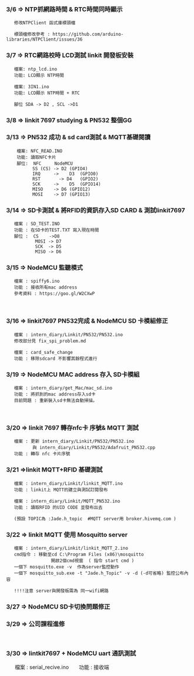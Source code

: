 
### 3/6 => NTP抓網路時間 & RTC時間同時顯示
       修改NTPClient 函式庫標頭檔

       標頭檔修改參考 : https://github.com/arduino-libraries/NTPClient/issues/36

### 3/7 => RTC網路校時 LCD測試 linkit 開發板安裝

       檔案: ntp_lcd.ino
       功能: LCD顯示 NTP時間
       
       檔案: 3IN1.ino
       功能: LCD顯示 NTP時間 + RTC
       
       腳位 SDA -> D2 , SCL ->D1

### 3/8 => linkit 7697 studying & PN532 整個GG 

### 3/13 => PN532 成功 & sd card測試 & MQTT基礎閱讀
                   
        檔案: NFC_READ.INO
        功能: 讀取NFC卡片
        腳位:  NFC	 NodeMCU
              SS (CS) -> D2	(GPIO4) 
              IRQ     ->	D3	(GPIO0)
              RST	    -> D4	(GPIO2) 
              SCK     ->	D5	(GPIO14)
              MISO    -> D6	(GPIO12)
              MOSI    -> D7	(GPIO13)
              

### 3/14 => SD卡測試 & 將RFID的資訊存入SD CARD & 測試linkit7697

       檔案 : SD_TEST.INO
       功能 : 在SD卡的TEST.TXT 寫入現在時間
       腳位 :  CS    ->D8
               MOSI -> D7
               SCK  -> D5
               MISO -> D6
       
### 3/15 => NodeMCU 監聽模式

       檔案 : spiffy6.ino
       功能 : 接收所有mac address
       參考資料 : https://goo.gl/W2CXwP
        
### 3/16 => linkit7697 PN532完成 & NodeMCU SD 卡模組修正
       
       檔案 : intern_diary/Linkit/PN532/PN532.ino
       修改部分見 fix_spi_problem.md
       
       檔案 : card_safe_change
       功能 : 移除sdcard 不影響其餘程式進行
       

### 3/19 => NodeMCU MAC address 存入 SD卡模組

       檔案 : intern_diary/get_Mac/mac_sd.ino
       功能 : 將抓到的mac address存入sd卡
       目前問題 : 重新裝入sd卡無法自動掃描。
       

### 3/20 => linkit 7697 轉存nfc卡 序號& MQTT 測試
       檔案 : 更新 intern_diary/Linkit/PN532/PN532.ino
              與 intern_diary/Linkit/PN532/Adafruit_PN532.cpp       
       功能 : 轉存 nfc 卡片序號
              
### 3/21 =>linkit MQTT+RFID 基礎測試
       檔案 : intern_diary/Linkit/linkit_MQTT.ino
       功能 : linkit上 MQTT的建立與測試訂閱發布
       
       檔案 : intern_diary/Linkit/MQTT_PN532.ino
       功能 : 讀取RFID 的UID CODE 並發布出去 
       
       (預設 TOPIC為 :Jade.h_topic  #MQTT server用 broker.hivemq.com )

### 3/22 => linkit MQTT 使用 Mosquitto server 
       檔案 : intern_diary/Linkit/linkit_MQTT_2.ino
       cmd指令 : 移動至cd C:\Program Files (x86)\mosquitto
                     開啟2個cmd視窗  ( 指令 start cmd )
       一個下 mosquitto.exe -v  作為server監控動作
       一個下 mosquitto_sub.exe -t "Jade.h_Topic" -v -d (-d可省略) 監控公布內容
       
       !!!!注意 server與開發板需為 同一wifi網路


### 3/27 => NodeMCU SD卡切換問題修正

### 3/29 => 公司課程進修 
       
### 3/30 => lintkit7697 + NodeMCU uart 通訊測試
       檔案 : serial_recive.ino
       功能 : 接收端
       

